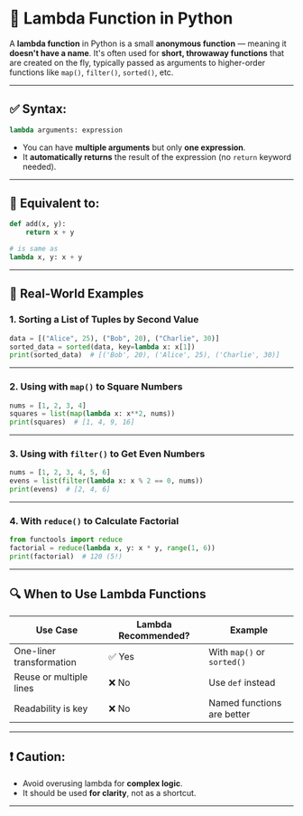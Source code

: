 
# 🔹 Lambda Function in Python

A **lambda function** in Python is a small **anonymous function** — meaning it **doesn't have a name**. It's often used for **short, throwaway functions** that are created on the fly, typically passed as arguments to higher-order functions like `map()`, `filter()`, `sorted()`, etc.

---

## ✅ Syntax:
```python
lambda arguments: expression
```

- You can have **multiple arguments** but only **one expression**.
- It **automatically returns** the result of the expression (no `return` keyword needed).

---

## 🧠 Equivalent to:
```python
def add(x, y):
    return x + y

# is same as
lambda x, y: x + y
```

---

## 📌 Real-World Examples

### 1. Sorting a List of Tuples by Second Value
```python
data = [("Alice", 25), ("Bob", 20), ("Charlie", 30)]
sorted_data = sorted(data, key=lambda x: x[1])
print(sorted_data)  # [('Bob', 20), ('Alice', 25), ('Charlie', 30)]
```

---

### 2. Using with `map()` to Square Numbers
```python
nums = [1, 2, 3, 4]
squares = list(map(lambda x: x**2, nums))
print(squares)  # [1, 4, 9, 16]
```

---

### 3. Using with `filter()` to Get Even Numbers
```python
nums = [1, 2, 3, 4, 5, 6]
evens = list(filter(lambda x: x % 2 == 0, nums))
print(evens)  # [2, 4, 6]
```

---

### 4. With `reduce()` to Calculate Factorial
```python
from functools import reduce
factorial = reduce(lambda x, y: x * y, range(1, 6))
print(factorial)  # 120 (5!)
```

---

## 🔍 When to Use Lambda Functions

| Use Case                    | Lambda Recommended? | Example                    |
|----------------------------|---------------------|----------------------------|
| One-liner transformation   | ✅ Yes              | With `map()` or `sorted()` |
| Reuse or multiple lines    | ❌ No               | Use `def` instead          |
| Readability is key         | ❌ No               | Named functions are better |

---

## ❗ Caution:
- Avoid overusing lambda for **complex logic**.
- It should be used **for clarity**, not as a shortcut.

---
